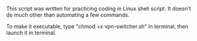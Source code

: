 This script was written for practicing coding in Linux shell script.
It doesn't do much other than automating a few commands.

To make it executable, type "chmod +x vpn-switcher.sh" in terminal, then launch it in terminal.
